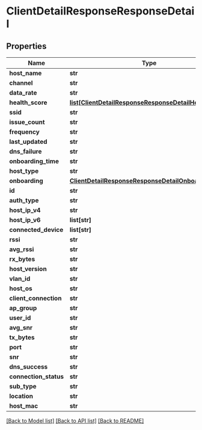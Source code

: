 # ClientDetailResponseResponseDetail

## Properties
Name | Type | Description | Notes
------------ | ------------- | ------------- | -------------
**host_name** | **str** |  | [optional] 
**channel** | **str** |  | [optional] 
**data_rate** | **str** |  | [optional] 
**health_score** | [**list[ClientDetailResponseResponseDetailHealthScore]**](ClientDetailResponseResponseDetailHealthScore.md) |  | [optional] 
**ssid** | **str** |  | [optional] 
**issue_count** | **str** |  | [optional] 
**frequency** | **str** |  | [optional] 
**last_updated** | **str** |  | [optional] 
**dns_failure** | **str** |  | [optional] 
**onboarding_time** | **str** |  | [optional] 
**host_type** | **str** |  | [optional] 
**onboarding** | [**ClientDetailResponseResponseDetailOnboarding**](ClientDetailResponseResponseDetailOnboarding.md) |  | [optional] 
**id** | **str** |  | [optional] 
**auth_type** | **str** |  | [optional] 
**host_ip_v4** | **str** |  | [optional] 
**host_ip_v6** | **list[str]** |  | [optional] 
**connected_device** | **list[str]** |  | [optional] 
**rssi** | **str** |  | [optional] 
**avg_rssi** | **str** |  | [optional] 
**rx_bytes** | **str** |  | [optional] 
**host_version** | **str** |  | [optional] 
**vlan_id** | **str** |  | [optional] 
**host_os** | **str** |  | [optional] 
**client_connection** | **str** |  | [optional] 
**ap_group** | **str** |  | [optional] 
**user_id** | **str** |  | [optional] 
**avg_snr** | **str** |  | [optional] 
**tx_bytes** | **str** |  | [optional] 
**port** | **str** |  | [optional] 
**snr** | **str** |  | [optional] 
**dns_success** | **str** |  | [optional] 
**connection_status** | **str** |  | [optional] 
**sub_type** | **str** |  | [optional] 
**location** | **str** |  | [optional] 
**host_mac** | **str** |  | [optional] 

[[Back to Model list]](../README.md#documentation-for-models) [[Back to API list]](../README.md#documentation-for-api-endpoints) [[Back to README]](../README.md)



